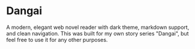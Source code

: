 # Dangai
A modern, elegant web novel reader with dark theme, markdown support, and clean navigation. This was built for my own story series "Dangai", but feel free to use it for any other purposes.
